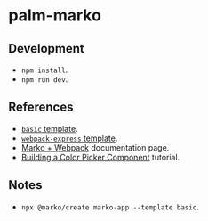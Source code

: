 # palm-marko

## Development

- `npm install`.
- `npm run dev`.

## References

- [`basic` template](https://github.com/marko-js/examples/tree/master/examples/basic).
- [`webpack-express` template](https://github.com/marko-js/examples/tree/master/examples/webpack-express).
- [Marko + Webpack](https://markojs.com/docs/webpack/) documentation page.
- [Building a Color Picker Component](https://markojs.com/docs/color-picker/) tutorial.

## Notes

- `npx @marko/create marko-app --template basic`.
